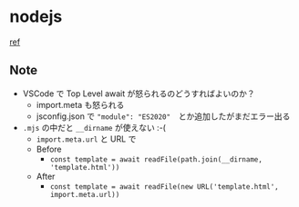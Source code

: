 # nodejs

[ref](https://frontendmasters.com/courses/node-js-v2)

## Note

- VSCode で Top Level await が怒られるのどうすればよいのか？
  - import.meta も怒られる
  - jsconfig.json で `"module": "ES2020"`　とか追加したがまだエラー出る
- `.mjs` の中だと `__dirname` が使えない :-(
  - `import.meta.url` と URL で
  - Before
    - `const template = await readFile(path.join(__dirname, 'template.html'))`
  - After
    - `const template = await readFile(new URL('template.html', import.meta.url))`
